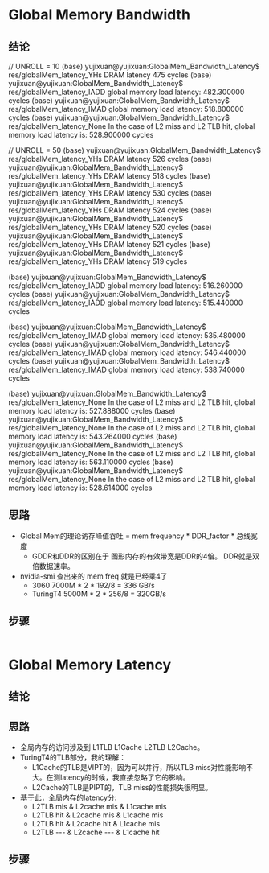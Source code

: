 # Global Memory Bandwidth
## 结论
// UNROLL = 10
(base) yujixuan@yujixuan:GlobalMem_Bandwidth_Latency$ res/globalMem_latency_YHs 
DRAM latency 475 cycles
(base) yujixuan@yujixuan:GlobalMem_Bandwidth_Latency$ res/globalMem_latency_IADD
global memory load latency: 482.300000 cycles
(base) yujixuan@yujixuan:GlobalMem_Bandwidth_Latency$ res/globalMem_latency_IMAD
global memory load latency: 518.800000 cycles
(base) yujixuan@yujixuan:GlobalMem_Bandwidth_Latency$ res/globalMem_latency_None
In the case of L2 miss and L2 TLB hit, global memory load latency is: 528.900000 cycles

// UNROLL = 50
(base) yujixuan@yujixuan:GlobalMem_Bandwidth_Latency$ res/globalMem_latency_YHs 
DRAM latency 526 cycles
(base) yujixuan@yujixuan:GlobalMem_Bandwidth_Latency$ res/globalMem_latency_YHs 
DRAM latency 518 cycles
(base) yujixuan@yujixuan:GlobalMem_Bandwidth_Latency$ res/globalMem_latency_YHs 
DRAM latency 530 cycles
(base) yujixuan@yujixuan:GlobalMem_Bandwidth_Latency$ res/globalMem_latency_YHs 
DRAM latency 524 cycles
(base) yujixuan@yujixuan:GlobalMem_Bandwidth_Latency$ res/globalMem_latency_YHs 
DRAM latency 520 cycles
(base) yujixuan@yujixuan:GlobalMem_Bandwidth_Latency$ res/globalMem_latency_YHs 
DRAM latency 521 cycles
(base) yujixuan@yujixuan:GlobalMem_Bandwidth_Latency$ res/globalMem_latency_YHs 
DRAM latency 519 cycles

(base) yujixuan@yujixuan:GlobalMem_Bandwidth_Latency$ res/globalMem_latency_IADD
global memory load latency: 516.260000 cycles
(base) yujixuan@yujixuan:GlobalMem_Bandwidth_Latency$ res/globalMem_latency_IADD
global memory load latency: 515.440000 cycles

(base) yujixuan@yujixuan:GlobalMem_Bandwidth_Latency$ res/globalMem_latency_IMAD
global memory load latency: 535.480000 cycles
(base) yujixuan@yujixuan:GlobalMem_Bandwidth_Latency$ res/globalMem_latency_IMAD
global memory load latency: 546.440000 cycles
(base) yujixuan@yujixuan:GlobalMem_Bandwidth_Latency$ res/globalMem_latency_IMAD
global memory load latency: 538.740000 cycles

(base) yujixuan@yujixuan:GlobalMem_Bandwidth_Latency$ res/globalMem_latency_None
In the case of L2 miss and L2 TLB hit, global memory load latency is: 527.888000 cycles
(base) yujixuan@yujixuan:GlobalMem_Bandwidth_Latency$ res/globalMem_latency_None
In the case of L2 miss and L2 TLB hit, global memory load latency is: 543.264000 cycles
(base) yujixuan@yujixuan:GlobalMem_Bandwidth_Latency$ res/globalMem_latency_None
In the case of L2 miss and L2 TLB hit, global memory load latency is: 563.110000 cycles
(base) yujixuan@yujixuan:GlobalMem_Bandwidth_Latency$ res/globalMem_latency_None
In the case of L2 miss and L2 TLB hit, global memory load latency is: 528.614000 cycles
## 思路
- Global Mem的理论访存峰值吞吐 = mem frequency * DDR_factor * 总线宽度 
  - GDDR和DDR的区别在于 图形内存的有效带宽是DDR的4倍。 DDR就是双倍数据速率。
- nvidia-smi 查出来的 mem freq 就是已经乘4了
  - 3060     7000M * 2 * 192/8  = 336 GB/s
  - TuringT4  5000M * 2 * 256/8  = 320GB/s
## 步骤
~~~bash

~~~







# Global Memory Latency
## 结论


## 思路
- 全局内存的访问涉及到 L1TLB L1Cache L2TLB L2Cache。
- TuringT4的TLB部分，我的理解：
  - L1Cache的TLB是VIPT的，因为可以并行，所以TLB miss对性能影响不大。在测latency的时候，我直接忽略了它的影响。
  - L2Cache的TLB是PIPT的，TLB miss的性能损失很明显。
- 基于此，全局内存的latency分:
  - L2TLB mis & L2cache mis  & L1cache mis 
  - L2TLB hit & L2cache mis  & L1cache mis
  - L2TLB hit & L2cache hit  & L1cache mis
  - L2TLB --- & L2cache ---  & L1cache hit
## 步骤